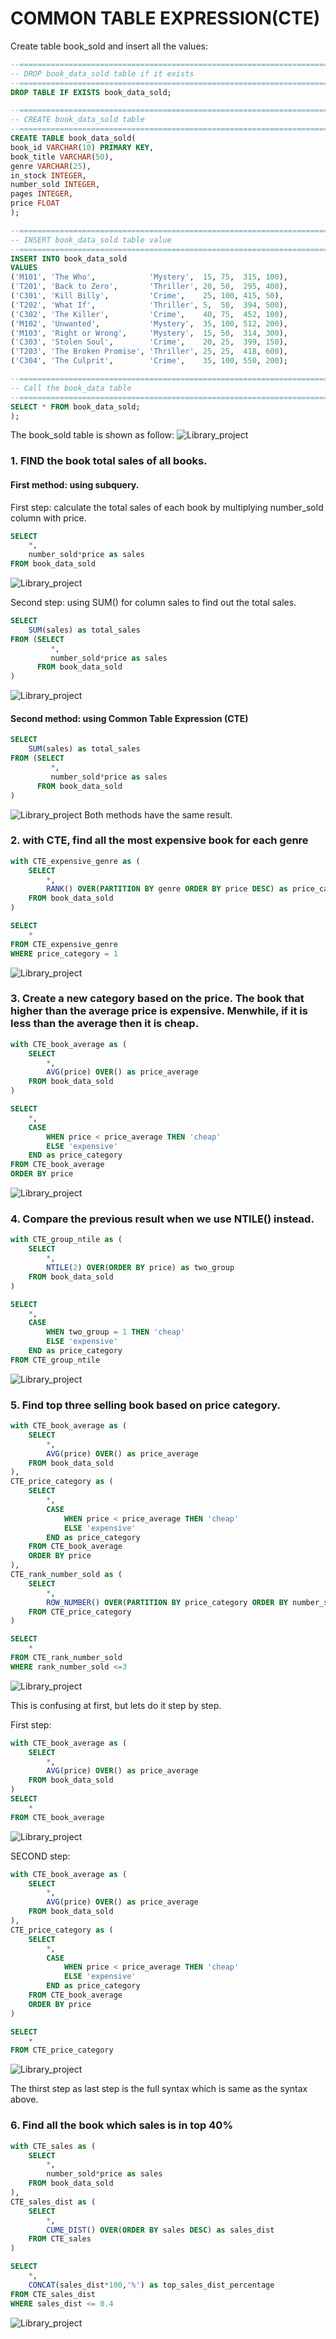 # COMMON TABLE EXPRESSION(CTE)

Create table book_sold and insert all the values:
```sql
--=================================================================================
-- DROP book_data_sold table if it exists
--=================================================================================
DROP TABLE IF EXISTS book_data_sold;

--=================================================================================
-- CREATE book_data_sold table 
--=================================================================================
CREATE TABLE book_data_sold(
book_id VARCHAR(10) PRIMARY KEY,
book_title VARCHAR(50),
genre VARCHAR(25),
in_stock INTEGER,
number_sold INTEGER,
pages INTEGER,
price FLOAT
);

--=================================================================================
-- INSERT book_data_sold table value
--=================================================================================
INSERT INTO book_data_sold
VALUES 
('M101', 'The Who',            'Mystery',  15, 75,  315, 100),
('T201', 'Back to Zero',       'Thriller', 20, 50,  295, 400),
('C301', 'Kill Billy',         'Crime',    25, 100, 415, 50),
('T202', 'What If',            'Thriller', 5,  50,  394, 500),
('C302', 'The Killer',         'Crime',    40, 75,  452, 100),
('M102', 'Unwanted',           'Mystery',  35, 100, 512, 200),
('M103', 'Right or Wrong',     'Mystery',  15, 50,  314, 300),
('C303', 'Stolen Soul',        'Crime',    20, 25,  399, 150),
('T203', 'The Broken Promise', 'Thriller', 25, 25,  418, 600),
('C304', 'The Culprit',        'Crime',    35, 100, 550, 200);

--=================================================================================
-- Call the book_data table
--=================================================================================
SELECT * FROM book_data_sold;
);
```
The book_sold table is shown as follow:
![Library_project](https://github.com/imdwipayana/PostgreSQL/blob/main/SQL%20Introduction/COMMON%20TABLE%20EXPRESSION/image/book_sold_for_CTE.png)

### 1. FIND the book total sales of all books.
#### First method: using subquery. 
First step: calculate the total sales of each book by multiplying number_sold column with price.
```sql
SELECT
	*,
	number_sold*price as sales
FROM book_data_sold
```
![Library_project](https://github.com/imdwipayana/PostgreSQL/blob/main/SQL%20Introduction/COMMON%20TABLE%20EXPRESSION/image/number1method1step1.png)

Second step: using SUM() for column sales to find out the total sales.
```sql
SELECT
	SUM(sales) as total_sales
FROM (SELECT
	     *,
	     number_sold*price as sales
      FROM book_data_sold
)
```
![Library_project](https://github.com/imdwipayana/PostgreSQL/blob/main/SQL%20Introduction/COMMON%20TABLE%20EXPRESSION/image/number1method1step2.png)

#### Second method: using Common Table Expression (CTE)
```sql
SELECT
	SUM(sales) as total_sales
FROM (SELECT
	     *,
	     number_sold*price as sales
      FROM book_data_sold
)
```
![Library_project](https://github.com/imdwipayana/PostgreSQL/blob/main/SQL%20Introduction/COMMON%20TABLE%20EXPRESSION/image/number1.png)
Both methods have the same result.

### 2. with CTE, find all the most expensive book for each genre
```sql
with CTE_expensive_genre as (
	SELECT
		*,
		RANK() OVER(PARTITION BY genre ORDER BY price DESC) as price_category
	FROM book_data_sold
)

SELECT
	*
FROM CTE_expensive_genre
WHERE price_category = 1
```
![Library_project](https://github.com/imdwipayana/PostgreSQL/blob/main/SQL%20Introduction/COMMON%20TABLE%20EXPRESSION/image/number2.png)

### 3. Create a new category based on the price. The book that higher than the average price is expensive. Menwhile, if it is less than the average then it is cheap.

```sql
with CTE_book_average as (
	SELECT 
		*,
		AVG(price) OVER() as price_average
	FROM book_data_sold
)

SELECT
	*,
	CASE
		WHEN price < price_average THEN 'cheap'
		ELSE 'expensive'
	END as price_category
FROM CTE_book_average
ORDER BY price
```
![Library_project](https://github.com/imdwipayana/PostgreSQL/blob/main/SQL%20Introduction/COMMON%20TABLE%20EXPRESSION/image/number3.png)

### 4. Compare the previous result when we use NTILE() instead.
```sql
with CTE_group_ntile as (
	SELECT
		*,
		NTILE(2) OVER(ORDER BY price) as two_group
	FROM book_data_sold
)

SELECT 
	*,
	CASE
		WHEN two_group = 1 THEN 'cheap'
		ELSE 'expensive'
	END as price_category
FROM CTE_group_ntile
```
![Library_project](https://github.com/imdwipayana/PostgreSQL/blob/main/SQL%20Introduction/COMMON%20TABLE%20EXPRESSION/image/number4.png)

### 5. Find top three selling book based on price category.
```sql
with CTE_book_average as (
	SELECT 
		*,
		AVG(price) OVER() as price_average
	FROM book_data_sold
),
CTE_price_category as (
	SELECT
		*,
		CASE
			WHEN price < price_average THEN 'cheap'
			ELSE 'expensive'
		END as price_category
	FROM CTE_book_average
	ORDER BY price
),
CTE_rank_number_sold as (
	SELECT 
		*,
		ROW_NUMBER() OVER(PARTITION BY price_category ORDER BY number_sold DESC) as rank_number_sold
	FROM CTE_price_category
)

SELECT
	*
FROM CTE_rank_number_sold
WHERE rank_number_sold <=3
```
![Library_project](https://github.com/imdwipayana/PostgreSQL/blob/main/SQL%20Introduction/COMMON%20TABLE%20EXPRESSION/image/number5.png)

This is confusing at first, but lets do it step by step.

First step:
```sql
with CTE_book_average as (
	SELECT 
		*,
		AVG(price) OVER() as price_average
	FROM book_data_sold
)
SELECT
	*
FROM CTE_book_average
```
![Library_project](https://github.com/imdwipayana/PostgreSQL/blob/main/SQL%20Introduction/COMMON%20TABLE%20EXPRESSION/image/number5step1.png)

SECOND step:
```sql
with CTE_book_average as (
	SELECT 
		*,
		AVG(price) OVER() as price_average
	FROM book_data_sold
),
CTE_price_category as (
	SELECT
		*,
		CASE
			WHEN price < price_average THEN 'cheap'
			ELSE 'expensive'
		END as price_category
	FROM CTE_book_average
	ORDER BY price
)

SELECT
	*
FROM CTE_price_category
```
![Library_project](https://github.com/imdwipayana/PostgreSQL/blob/main/SQL%20Introduction/COMMON%20TABLE%20EXPRESSION/image/number5step2.png)

The thirst step as last step is the full syntax which is same as the syntax above.


### 6. Find all the book which sales is in top 40%
```sql
with CTE_sales as (
	SELECT
		*,
		number_sold*price as sales
	FROM book_data_sold
),
CTE_sales_dist as (
	SELECT 
		*,
		CUME_DIST() OVER(ORDER BY sales DESC) as sales_dist
	FROM CTE_sales
)

SELECT
	*,
	CONCAT(sales_dist*100,'%') as top_sales_dist_percentage
FROM CTE_sales_dist
WHERE sales_dist <= 0.4
```
![Library_project](https://github.com/imdwipayana/PostgreSQL/blob/main/SQL%20Introduction/COMMON%20TABLE%20EXPRESSION/image/number6.png)


